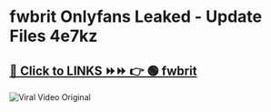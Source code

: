 
 # fwbrit Onlyfans Leaked - Update Files 4e7kz

## <h2><a href="https://clipsfans.com/fwbrit&ref=git">🔗 Click to LINKS ⏩⏩ 👉 🟢 fwbrit </a></h2>

<a href="https://clipsfans.com/fwbrit&ref=git" rel="nofollow" data-target="animated-image.originalLink"><img src="https://i.ibb.co.com/xMMVF88/686577567.gif" alt="Viral Video Original" style="max-width: 100%; display: inline-block;" data-target="animated-image.originalImage"></a>

